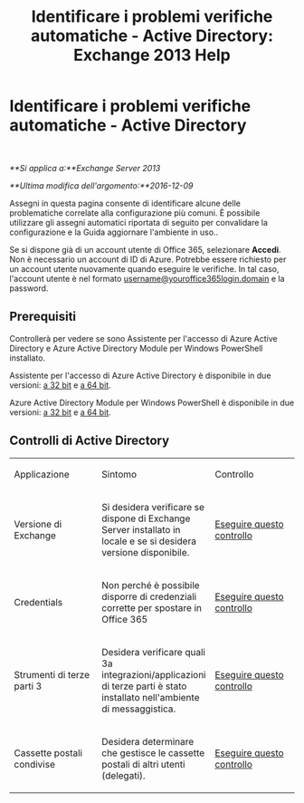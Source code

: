﻿---
title: 'Identificare i problemi verifiche automatiche - Active Directory: Exchange 2013 Help'
TOCTitle: Identificare i problemi verifiche automatiche - Active Directory
ms:assetid: af08e7a1-775a-4e56-a6fe-4ffc10460514
ms:mtpsurl: https://technet.microsoft.com/it-it/library/Dn793979(v=EXCHG.150)
ms:contentKeyID: 62632439
ms.date: 05/22/2018
mtps_version: v=EXCHG.150
ms.translationtype: MT
---

# Identificare i problemi verifiche automatiche - Active Directory

 

_**Si applica a:**Exchange Server 2013_

_**Ultima modifica dell'argomento:**2016-12-09_

Assegni in questa pagina consente di identificare alcune delle problematiche correlate alla configurazione più comuni. È possibile utilizzare gli assegni automatici riportata di seguito per convalidare la configurazione e la Guida aggiornare l'ambiente in uso..

Se si dispone già di un account utente di Office 365, selezionare **Accedi**. Non è necessario un account di ID di Azure. Potrebbe essere richiesto per un account utente nuovamente quando eseguire le verifiche. In tal caso, l'account utente è nel formato username@youroffice365login.domain e la password.

## Prerequisiti

Controllerà per vedere se sono Assistente per l'accesso di Azure Active Directory e Azure Active Directory Module per Windows PowerShell installato.

Assistente per l'accesso di Azure Active Directory è disponibile in due versioni: [a 32 bit](https://go.microsoft.com/fwlink/?linkid=286261) e [a 64 bit](https://go.microsoft.com/fwlink/?linkid=286262).

Azure Active Directory Module per Windows PowerShell è disponibile in due versioni: [a 32 bit](https://go.microsoft.com/fwlink/?linkid=286258) e [a 64 bit](https://go.microsoft.com/fwlink/?linkid=286259).

## Controlli di Active Directory


<table>
<colgroup>
<col style="width: 33%" />
<col style="width: 33%" />
<col style="width: 33%" />
</colgroup>
<tbody>
<tr class="odd">
<td><p>Applicazione</p></td>
<td><p>Sintomo</p></td>
<td><p>Controllo</p></td>
</tr>
<tr class="even">
<td><p>Versione di Exchange</p></td>
<td><p>Si desidera verificare se dispone di Exchange Server installato in locale e se si desidera versione disponibile.</p></td>
<td><p><a href="https://go.microsoft.com/?linkid=9834879">Eseguire questo controllo</a></p></td>
</tr>
<tr class="odd">
<td><p>Credentials</p></td>
<td><p>Non perché è possibile disporre di credenziali corrette per spostare in Office 365</p></td>
<td><p><a href="https://go.microsoft.com/?linkid=9834880">Eseguire questo controllo</a></p></td>
</tr>
<tr class="even">
<td><p>Strumenti di terze parti 3</p></td>
<td><p>Desidera verificare quali 3a integrazioni/applicazioni di terze parti è stato installato nell'ambiente di messaggistica.</p></td>
<td><p><a href="https://go.microsoft.com/?linkid=9834907">Eseguire questo controllo</a></p></td>
</tr>
<tr class="odd">
<td><p>Cassette postali condivise</p></td>
<td><p>Desidera determinare che gestisce le cassette postali di altri utenti (delegati).</p></td>
<td><p><a href="https://go.microsoft.com/?linkid=9834917">Eseguire questo controllo</a></p></td>
</tr>
</tbody>
</table>

